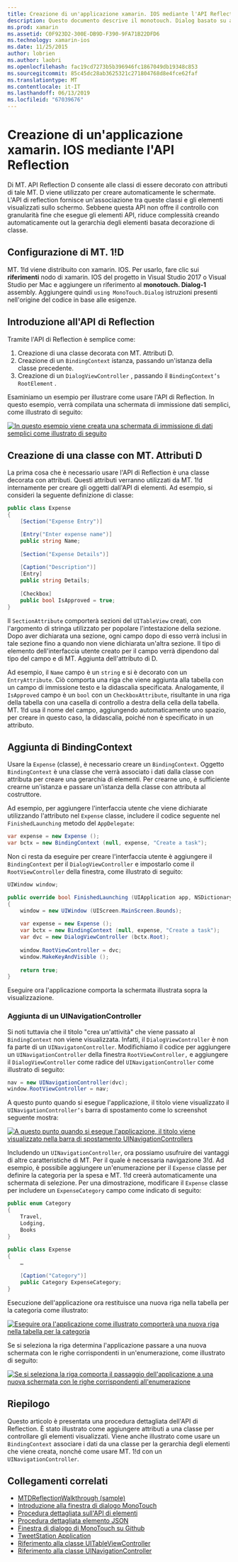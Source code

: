 ```yaml
---
title: Creazione di un'applicazione xamarin. IOS mediante l'API Reflection
description: Questo documento descrive il monotouch. Dialog basato su attributi API Reflection, che crea un'interfaccia utente basati su classi decorate con attributi.
ms.prod: xamarin
ms.assetid: C0F923D2-300E-DB9D-F390-9FA71B22DFD6
ms.technology: xamarin-ios
ms.date: 11/25/2015
author: lobrien
ms.author: laobri
ms.openlocfilehash: fac19cd7273b5b396946fc1867049db19348c853
ms.sourcegitcommit: 85c45dc28ab3625321c271804768d8e4fce62faf
ms.translationtype: MT
ms.contentlocale: it-IT
ms.lasthandoff: 06/13/2019
ms.locfileid: "67039676"
---
```

# <a name="creating-a-xamarinios-application-using-the-reflection-api"></a>Creazione di un'applicazione xamarin. IOS mediante l'API Reflection

Di MT. API Reflection D consente alle classi di essere decorato con attributi di tale MT. D viene utilizzato per creare automaticamente le schermate. L'API di reflection fornisce un'associazione tra queste classi e gli elementi visualizzati sullo schermo. Sebbene questa API non offre il controllo con granularità fine che esegue gli elementi API, riduce complessità creando automaticamente out la gerarchia degli elementi basata decorazione di classe.

## <a name="setting-up-mtd"></a>Configurazione di MT. 1!D

MT. 1!d viene distribuito con xamarin. IOS. Per usarlo, fare clic sui **riferimenti** nodo di xamarin. IOS del progetto in Visual Studio 2017 o Visual Studio per Mac e aggiungere un riferimento al **monotouch. Dialog-1** assembly. Aggiungere quindi `using MonoTouch.Dialog` istruzioni presenti nell'origine del codice in base alle esigenze.

## <a name="getting-started-with-the-reflection-api"></a>Introduzione all'API di Reflection

Tramite l'API di Reflection è semplice come:

1.  Creazione di una classe decorata con MT. Attributi D.
1.  Creazione di un `BindingContext` istanza, passando un'istanza della classe precedente. 
1.  Creazione di un `DialogViewController` , passando il `BindingContext’s` `RootElement` . 


Esaminiamo un esempio per illustrare come usare l'API di Reflection. In questo esempio, verrà compilata una schermata di immissione dati semplici, come illustrato di seguito:

 [![](reflection-api-walkthrough-images/01-expense-entry.png "In questo esempio viene creata una schermata di immissione di dati semplici come illustrato di seguito")](reflection-api-walkthrough-images/01-expense-entry.png#lightbox)

## <a name="creating-a-class-with-mtd-attributes"></a>Creazione di una classe con MT. Attributi D

La prima cosa che è necessario usare l'API di Reflection è una classe decorata con attributi. Questi attributi verranno utilizzati da MT. 1!d internamente per creare gli oggetti dall'API di elementi. Ad esempio, si consideri la seguente definizione di classe:

```csharp
public class Expense
{
    [Section("Expense Entry")]

    [Entry("Enter expense name")]
    public string Name;
        
    [Section("Expense Details")]
  
    [Caption("Description")]
    [Entry]
    public string Details;
        
    [Checkbox]
    public bool IsApproved = true;
}
```

Il `SectionAttribute` comporterà sezioni del `UITableView` creati, con l'argomento di stringa utilizzato per popolare l'intestazione della sezione. Dopo aver dichiarata una sezione, ogni campo dopo di esso verrà inclusi in tale sezione fino a quando non viene dichiarata un'altra sezione.
Il tipo di elemento dell'interfaccia utente creato per il campo verrà dipendono dal tipo del campo e di MT. Aggiunta dell'attributo di D.

Ad esempio, il `Name` campo è un `string` e si è decorato con un `EntryAttribute`. Ciò comporta una riga che viene aggiunta alla tabella con un campo di immissione testo e la didascalia specificata. Analogamente, il `IsApproved` campo è un `bool` con un `CheckboxAttribute`, risultante in una riga della tabella con una casella di controllo a destra della cella della tabella. MT. 1!d usa il nome del campo, aggiungendo automaticamente uno spazio, per creare in questo caso, la didascalia, poiché non è specificato in un attributo.

## <a name="adding-the-bindingcontext"></a>Aggiunta di BindingContext

Usare la `Expense` (classe), è necessario creare un `BindingContext`. Oggetto `BindingContext` è una classe che verrà associato i dati dalla classe con attributa per creare una gerarchia di elementi. Per crearne uno, è sufficiente crearne un'istanza e passare un'istanza della classe con attributa al costruttore.

Ad esempio, per aggiungere l'interfaccia utente che viene dichiarate utilizzando l'attributo nel `Expense` classe, includere il codice seguente nel `FinishedLaunching` metodo del `AppDelegate`:

```csharp
var expense = new Expense ();
var bctx = new BindingContext (null, expense, "Create a task");
```

Non ci resta da eseguire per creare l'interfaccia utente è aggiungere il `BindingContext` per il `DialogViewController` e impostarlo come il `RootViewController` della finestra, come illustrato di seguito:

```csharp
UIWindow window;

public override bool FinishedLaunching (UIApplication app, NSDictionary options)
{   
    window = new UIWindow (UIScreen.MainScreen.Bounds);
            
    var expense = new Expense ();
    var bctx = new BindingContext (null, expense, "Create a task");
    var dvc = new DialogViewController (bctx.Root);
            
    window.RootViewController = dvc;
    window.MakeKeyAndVisible ();
            
    return true;
}
```

Eseguire ora l'applicazione comporta la schermata illustrata sopra la visualizzazione.

### <a name="adding-a-uinavigationcontroller"></a>Aggiunta di un UINavigationController

Si noti tuttavia che il titolo "crea un'attività" che viene passato al `BindingContext` non viene visualizzata. Infatti, il `DialogViewController` è non fa parte di un `UINavigatonController`. Modifichiamo il codice per aggiungere un `UINavigationController` della finestra `RootViewController,` e aggiungere il `DialogViewController` come radice del `UINavigationController` come illustrato di seguito:

```csharp
nav = new UINavigationController(dvc);
window.RootViewController = nav;
```

A questo punto quando si esegue l'applicazione, il titolo viene visualizzato il `UINavigationController’s` barra di spostamento come lo screenshot seguente mostra:

 [![](reflection-api-walkthrough-images/02-create-task.png "A questo punto quando si esegue l'applicazione, il titolo viene visualizzato nella barra di spostamento UINavigationControllers")](reflection-api-walkthrough-images/02-create-task.png#lightbox)

Includendo un `UINavigationController`, ora possiamo usufruire dei vantaggi di altre caratteristiche di MT. Per il quale è necessaria navigazione 3!d. Ad esempio, è possibile aggiungere un'enumerazione per il `Expense` classe per definire la categoria per la spesa e MT. 1!d creerà automaticamente una schermata di selezione. Per una dimostrazione, modificare il `Expense` classe per includere un `ExpenseCategory` campo come indicato di seguito:

```csharp
public enum Category
{
    Travel,
    Lodging,
    Books
}
        
public class Expense
{
    …

    [Caption("Category")]
    public Category ExpenseCategory;
}
```

Esecuzione dell'applicazione ora restituisce una nuova riga nella tabella per la categoria come illustrato:

 [![](reflection-api-walkthrough-images/03-set-details.png "Eseguire ora l'applicazione come illustrato comporterà una nuova riga nella tabella per la categoria")](reflection-api-walkthrough-images/03-set-details.png#lightbox)

Se si seleziona la riga determina l'applicazione passare a una nuova schermata con le righe corrispondenti in un'enumerazione, come illustrato di seguito:

 [![](reflection-api-walkthrough-images/04-set-category.png "Se si seleziona la riga comporta il passaggio dell'applicazione a una nuova schermata con le righe corrispondenti all'enumerazione")](reflection-api-walkthrough-images/04-set-category.png#lightbox)

 <a name="Summary" />


## <a name="summary"></a>Riepilogo

Questo articolo è presentata una procedura dettagliata dell'API di Reflection. È stato illustrato come aggiungere attributi a una classe per controllare gli elementi visualizzati. Viene anche illustrato come usare un `BindingContext` associare i dati da una classe per la gerarchia degli elementi che viene creata, nonché come usare MT. 1!d con un `UINavigationController`.


## <a name="related-links"></a>Collegamenti correlati

- [MTDReflectionWalkthrough (sample)](https://developer.xamarin.com/samples/monotouch/MTDReflectionWalkthrough/)
- [Introduzione alla finestra di dialogo MonoTouch](~/ios/user-interface/monotouch.dialog/index.md)
- [Procedura dettagliata sull'API di elementi](~/ios/user-interface/monotouch.dialog/elements-api-walkthrough.md)
- [Procedura dettagliata elemento JSON](~/ios/user-interface/monotouch.dialog/monotouch.dialog-json-markup.md)
- [Finestra di dialogo di MonoTouch su Github](https://github.com/migueldeicaza/MonoTouch.Dialog)
- [TweetStation Application](https://github.com/migueldeicaza/TweetStation)
- [Riferimento alla classe UITableViewController](https://developer.apple.com/library/ios/#DOCUMENTATION/UIKit/Reference/UITableViewController_Class/Reference/Reference.html)
- [Riferimento alla classe UINavigationController](https://developer.apple.com/library/ios/#documentation/UIKit/Reference/UINavigationController_Class/Reference/Reference.html)
